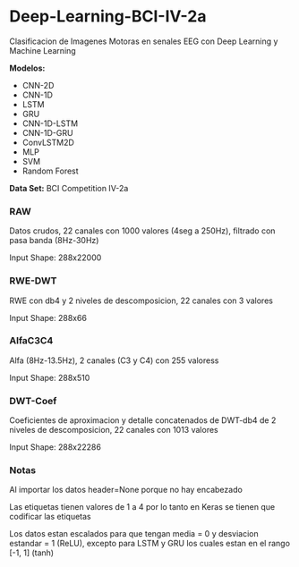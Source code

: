 # Deep-Learning-BCI-IV-2a
Clasificacion de Imagenes Motoras en senales EEG con Deep Learning y Machine Learning

**Modelos:**

* CNN-2D
* CNN-1D
* LSTM
* GRU
* CNN-1D-LSTM
* CNN-1D-GRU
* ConvLSTM2D
* MLP
* SVM
* Random Forest

**Data Set:** BCI Competition IV-2a

### RAW
Datos crudos, 22 canales con 1000 valores (4seg a 250Hz), filtrado con pasa banda (8Hz-30Hz)

Input Shape: 288x22000

### RWE-DWT
RWE con db4 y 2 niveles de descomposicion, 22 canales con 3 valores

Input Shape: 288x66

### AlfaC3C4
Alfa (8Hz-13.5Hz), 2 canales (C3 y C4) con 255 valoress

Input Shape: 288x510

### DWT-Coef
Coeficientes de aproximacion y detalle concatenados de DWT-db4 de 2 niveles de descomposicion, 22 canales con 1013 valores

Input Shape: 288x22286

### Notas
Al importar los datos header=None porque no hay encabezado

Las etiquetas tienen valores de 1 a 4 por lo tanto en Keras se tienen que codificar las etiquetas

Los datos estan escalados para que tengan media = 0 y desviacion estandar = 1 (ReLU), excepto para LSTM y GRU los cuales estan en el rango [-1, 1] (tanh)